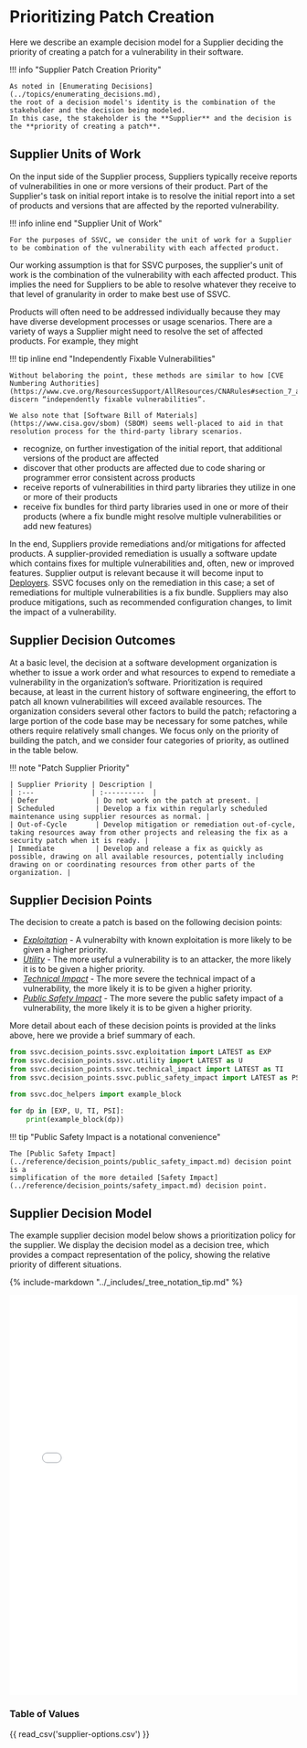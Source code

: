 # Prioritizing Patch Creation

Here we describe an example decision model for a Supplier deciding the priority of creating a patch for a
vulnerability in their software.

!!! info "Supplier Patch Creation Priority"

    As noted in [Enumerating Decisions](../topics/enumerating_decisions.md),
    the root of a decision model's identity is the combination of the stakeholder and the decision being modeled.
    In this case, the stakeholder is the **Supplier** and the decision is the **priority of creating a patch**.

## Supplier Units of Work

On the input side of the Supplier process, Suppliers typically receive reports of vulnerabilities in one or more versions of their product.
Part of the Supplier's task on initial report intake is to resolve the initial report into a set of products and versions that are affected by the reported vulnerability.

!!! info inline end "Supplier Unit of Work"

    For the purposes of SSVC, we consider the unit of work for a Supplier to be combination of the vulnerability with each affected product.

Our working assumption is that for SSVC purposes, the supplier's unit of work is the combination of the vulnerability with each affected product.
This implies the need for Suppliers to be able to resolve whatever they receive to that level of granularity in order to make best use of SSVC.

Products will often need to be addressed individually because they may have diverse development processes or usage scenarios.
There are a variety of ways a Supplier might need to resolve the set of affected products. For example, they might

!!! tip inline end "Independently Fixable Vulnerabilities"

    Without belaboring the point, these methods are similar to how [CVE Numbering Authorities](https://www.cve.org/ResourcesSupport/AllResources/CNARules#section_7_assignment_rules) discern “independently fixable vulnerabilities”.
    
    We also note that [Software Bill of Materials](https://www.cisa.gov/sbom) (SBOM) seems well-placed to aid in that resolution process for the third-party library scenarios.

- recognize, on further investigation of the initial report, that additional versions of the product are affected
- discover that other products are affected due to code sharing or programmer error consistent across products
- receive reports of vulnerabilities in third party libraries they utilize in one or more of their products
- receive fix bundles for third party libraries used in one or more of their products (where a fix bundle might resolve multiple vulnerabilities or add new features)

In the end, Suppliers provide remediations and/or mitigations for affected products.
A supplier-provided remediation is usually a software update which contains fixes for multiple vulnerabilities and, often, new or improved features.
Supplier output is relevant because it will become input to [Deployers](deployer_tree.md).
SSVC focuses only on the remediation in this case; a set of remediations for multiple vulnerabilities is a fix bundle.
Suppliers may also produce mitigations, such as recommended configuration changes, to limit the impact of a vulnerability.

## Supplier Decision Outcomes

At a basic level, the decision at a software development organization is whether to issue a work order and what
resources to expend to remediate a vulnerability in the organization’s software.
Prioritization is required because, at least in the current history of software engineering,
the effort to patch all known vulnerabilities will exceed available resources.
The organization considers several other factors to build the patch; refactoring a large portion of the code base may
be necessary for some patches, while others require relatively small changes.
We focus only on the priority of building the patch, and we consider four categories of priority, as outlined in the table below.

!!! note "Patch Supplier Priority"

    | Supplier Priority | Description |
    | :---              | :----------  |
    | Defer              | Do not work on the patch at present. |
    | Scheduled          | Develop a fix within regularly scheduled maintenance using supplier resources as normal. |
    | Out-of-Cycle       | Develop mitigation or remediation out-of-cycle, taking resources away from other projects and releasing the fix as a security patch when it is ready. |
    | Immediate          | Develop and release a fix as quickly as possible, drawing on all available resources, potentially including drawing on or coordinating resources from other parts of the organization. |

## Supplier Decision Points

The decision to create a patch is based on the following decision points:

- [*Exploitation*](../reference/decision_points/exploitation.md) - A vulnerabilty with known exploitation is more likely to be given a higher priority.
- [*Utility*](../reference/decision_points/utility.md) - The more useful a vulnerability is to an attacker, the more likely it is to be given a higher priority.
- [*Technical Impact*](../reference/decision_points/technical_impact.md) - The more severe the technical impact of a vulnerability, the more likely it is to be given a higher priority.
- [*Public Safety Impact*](../reference/decision_points/public_safety_impact.md) - The more severe the public safety impact of a vulnerability, the more likely it is to be given a higher priority.

More detail about each of these decision points is provided at the links above, here we provide a brief summary of each.

```python exec="true" idprefix=""
from ssvc.decision_points.ssvc.exploitation import LATEST as EXP
from ssvc.decision_points.ssvc.utility import LATEST as U
from ssvc.decision_points.ssvc.technical_impact import LATEST as TI
from ssvc.decision_points.ssvc.public_safety_impact import LATEST as PSI

from ssvc.doc_helpers import example_block

for dp in [EXP, U, TI, PSI]:
    print(example_block(dp))
```

!!! tip "Public Safety Impact is a notational convenience"

    The [Public Safety Impact](../reference/decision_points/public_safety_impact.md) decision point is a
    simplification of the more detailed [Safety Impact](../reference/decision_points/safety_impact.md) decision point.

## Supplier Decision Model

The example supplier decision model below shows a prioritization policy for the supplier.
We display the decision model as a decision tree, which provides a compact representation of the policy,
showing the relative priority of different situations.

{% include-markdown "../_includes/_tree_notation_tip.md" %}

<embed src="../../pdf/ssvc_2_supplier.pdf" alt="Suggested supplier tree" type="application/pdf"
style="width: 100%;"
height = "700" />

### Table of Values

<!-- relative to /data/csvs/ -->
{{ read_csv('supplier-options.csv') }}
